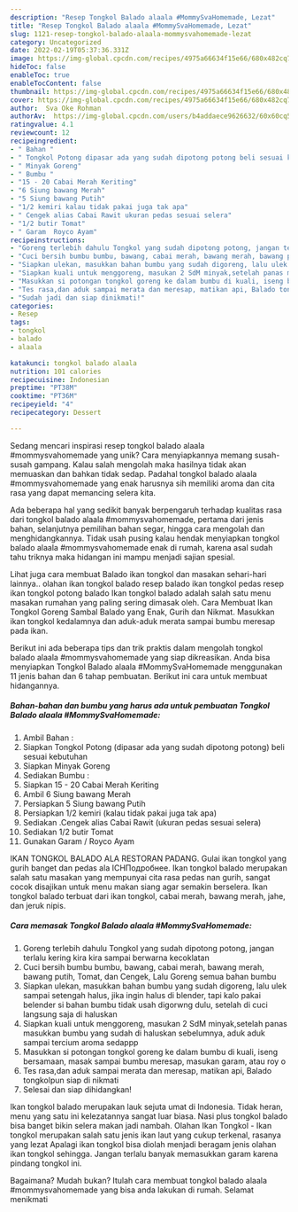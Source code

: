 ```yaml
---
description: "Resep Tongkol Balado alaala #MommySvaHomemade, Lezat"
title: "Resep Tongkol Balado alaala #MommySvaHomemade, Lezat"
slug: 1121-resep-tongkol-balado-alaala-mommysvahomemade-lezat
category: Uncategorized
date: 2022-02-19T05:37:36.331Z
image: https://img-global.cpcdn.com/recipes/4975a66634f15e66/680x482cq70/tongkol-balado-alaala-mommysvahomemade-foto-resep-utama.jpg
hideToc: false
enableToc: true
enableTocContent: false
thumbnail: https://img-global.cpcdn.com/recipes/4975a66634f15e66/680x482cq70/tongkol-balado-alaala-mommysvahomemade-foto-resep-utama.jpg
cover: https://img-global.cpcdn.com/recipes/4975a66634f15e66/680x482cq70/tongkol-balado-alaala-mommysvahomemade-foto-resep-utama.jpg
author:  Sva Oke Rohman
authorAv:  https://img-global.cpcdn.com/users/b4addaece9626632/60x60cq50/avatar.jpg
ratingvalue: 4.1
reviewcount: 12
recipeingredient:
- " Bahan "
- " Tongkol Potong dipasar ada yang sudah dipotong potong beli sesuai kebutuhan"
- " Minyak Goreng"
- " Bumbu "
- "15 - 20 Cabai Merah Keriting"
- "6 Siung bawang Merah"
- "5 Siung bawang Putih"
- "1/2 kemiri kalau tidak pakai juga tak apa"
- " Cengek alias Cabai Rawit ukuran pedas sesuai selera"
- "1/2 butir Tomat"
- " Garam  Royco Ayam"
recipeinstructions:
- "Goreng terlebih dahulu Tongkol yang sudah dipotong potong, jangan terlalu kering kira kira sampai berwarna kecoklatan"
- "Cuci bersih bumbu bumbu, bawang, cabai merah, bawang merah, bawang putih, Tomat, dan Cengek, Lalu Goreng semua bahan bumbu"
- "Siapkan ulekan, masukkan bahan bumbu yang sudah digoreng, lalu ulek sampai setengah halus, jika ingin halus di blender, tapi kalo pakai belender si bahan bumbu tidak usah digorwng dulu, setelah di cuci langsung saja di haluskan"
- "Siapkan kuali untuk menggoreng, masukan 2 SdM minyak,setelah panas masukkan bumbu yang sudah di haluskan sebelumnya, aduk aduk sampai tercium aroma sedappp"
- "Masukkan si potongan tongkol goreng ke dalam bumbu di kuali, iseng bersamaan, masak sampai bumbu meresap, masukan garam, atau roy o"
- "Tes rasa,dan aduk sampai merata dan meresap, matikan api, Balado tongkolpun siap di nikmati"
- "Sudah jadi dan siap dinikmati!"
categories:
- Resep
tags:
- tongkol
- balado
- alaala

katakunci: tongkol balado alaala 
nutrition: 101 calories
recipecuisine: Indonesian
preptime: "PT38M"
cooktime: "PT36M"
recipeyield: "4"
recipecategory: Dessert

---
```



Sedang mencari inspirasi resep tongkol balado alaala #mommysvahomemade yang unik? Cara menyiapkannya memang susah-susah gampang. Kalau salah mengolah maka hasilnya tidak akan memuaskan dan bahkan tidak sedap. Padahal tongkol balado alaala #mommysvahomemade yang enak harusnya sih memiliki aroma dan cita rasa yang dapat memancing selera kita.


Ada beberapa hal yang sedikit banyak berpengaruh terhadap kualitas rasa dari tongkol balado alaala #mommysvahomemade, pertama dari jenis bahan, selanjutnya pemilihan bahan segar, hingga cara mengolah dan menghidangkannya. Tidak usah pusing kalau hendak menyiapkan tongkol balado alaala #mommysvahomemade enak di rumah, karena asal sudah tahu triknya maka hidangan ini mampu menjadi sajian spesial.

Lihat juga cara membuat Balado ikan tongkol dan masakan sehari-hari lainnya.. olahan ikan tongkol balado resep balado ikan tongkol pedas resep ikan tongkol potong balado Ikan tongkol balado adalah salah satu menu masakan rumahan yang paling sering dimasak oleh. Cara Membuat Ikan Tongkol Goreng Sambal Balado yang Enak, Gurih dan Nikmat. Masukkan ikan tongkol kedalamnya dan aduk-aduk merata sampai bumbu meresap pada ikan.


Berikut ini ada beberapa tips dan trik praktis dalam mengolah tongkol balado alaala #mommysvahomemade yang siap dikreasikan. Anda bisa menyiapkan Tongkol Balado alaala #MommySvaHomemade menggunakan 11 jenis bahan dan 6 tahap pembuatan. Berikut ini cara untuk membuat hidangannya.

<!--inarticleads1-->

##### Bahan-bahan dan bumbu yang harus ada untuk pembuatan Tongkol Balado alaala #MommySvaHomemade:

1. Ambil  Bahan :
1. Siapkan  Tongkol Potong (dipasar ada yang sudah dipotong potong) beli sesuai kebutuhan
1. Siapkan  Minyak Goreng
1. Sediakan  Bumbu :
1. Siapkan 15 - 20 Cabai Merah Keriting
1. Ambil 6 Siung bawang Merah
1. Persiapkan 5 Siung bawang Putih
1. Persiapkan 1/2 kemiri (kalau tidak pakai juga tak apa)
1. Sediakan  .Cengek alias Cabai Rawit (ukuran pedas sesuai selera)
1. Sediakan 1/2 butir Tomat
1. Gunakan  Garam / Royco Ayam


IKAN TONGKOL BALADO ALA RESTORAN PADANG. Gulai ikan tongkol yang gurih banget dan pedas ala ICHПодробнее. Ikan tongkol balado merupakan salah satu masakan yang mempunyai cita rasa pedas nan gurih, sangat cocok disajikan untuk menu makan siang agar semakin berselera. Ikan tongkol balado terbuat dari ikan tongkol, cabai merah, bawang merah, jahe, dan jeruk nipis. 

<!--inarticleads2-->

##### Cara memasak Tongkol Balado alaala #MommySvaHomemade:

1. Goreng terlebih dahulu Tongkol yang sudah dipotong potong, jangan terlalu kering kira kira sampai berwarna kecoklatan
1. Cuci bersih bumbu bumbu, bawang, cabai merah, bawang merah, bawang putih, Tomat, dan Cengek, Lalu Goreng semua bahan bumbu
1. Siapkan ulekan, masukkan bahan bumbu yang sudah digoreng, lalu ulek sampai setengah halus, jika ingin halus di blender, tapi kalo pakai belender si bahan bumbu tidak usah digorwng dulu, setelah di cuci langsung saja di haluskan
1. Siapkan kuali untuk menggoreng, masukan 2 SdM minyak,setelah panas masukkan bumbu yang sudah di haluskan sebelumnya, aduk aduk sampai tercium aroma sedappp
1. Masukkan si potongan tongkol goreng ke dalam bumbu di kuali, iseng bersamaan, masak sampai bumbu meresap, masukan garam, atau roy o
1. Tes rasa,dan aduk sampai merata dan meresap, matikan api, Balado tongkolpun siap di nikmati
1. Selesai dan siap dihidangkan!

Ikan tongkol balado merupakan lauk sejuta umat di Indonesia. Tidak heran, menu yang satu ini kelezatannya sangat luar biasa. Nasi plus tongkol balado bisa banget bikin selera makan jadi nambah. Olahan Ikan Tongkol - Ikan tongkol merupakan salah satu jenis ikan laut yang cukup terkenal, rasanya yang lezat Apalagi ikan tongkol bisa diolah menjadi beragam jenis olahan ikan tongkol sehingga. Jangan terlalu banyak memasukkan garam karena pindang tongkol ini. 

Bagaimana? Mudah bukan? Itulah cara membuat tongkol balado alaala #mommysvahomemade yang bisa anda lakukan di rumah. Selamat menikmati
